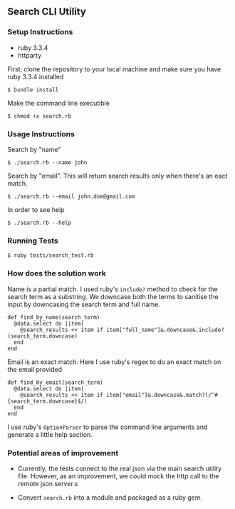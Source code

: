 ## Search CLI Utility

### Setup Instructions

- ruby 3.3.4
- httparty

First, clone the repository to your local machine and make sure you have ruby 3.3.4 installed

```
$ bundle install
```

Make the command line executible

```
$ chmod +x search.rb
```

### Usage Instructions

Search by "name"

```
$ ./search.rb --name john
```

Search by "email". This will return search results only when there's an eact match.

```
$ ./search.rb --email john.doe@gmail.com
```

In order to see help

```
$ ./search.rb --help
```

### Running Tests

```
$ ruby tests/search_test.rb
```

### How does the solution work

Name is a partial match. I used ruby's `include?` method to check for the search term as a substring. We downcase both the terms to sanitise the input by downcasing the search term and full name.

```
def find_by_name(search_term)
  @data.select do |item|
    @search_results << item if item["full_name"]&.downcase&.include?(search_term.downcase)
  end
end
```

Email is an exact match. Here I use ruby's regex to do an exact match on the email provided 

```
def find_by_email(search_term)
  @data.select do |item|
    @search_results << item if item["email"]&.downcase&.match?(/^#{search_term.downcase}$/)
  end
end
```

I use ruby's `OptionParser` to parse the command line arguments and generate a little help section.

### Potential areas of improvement

- Currently, the tests connect to the real json via the main search utility file. However, as an improvement, we could mock the http call to the remote json server.s

- Convert `search.rb` into a module and packaged as a ruby gem.
